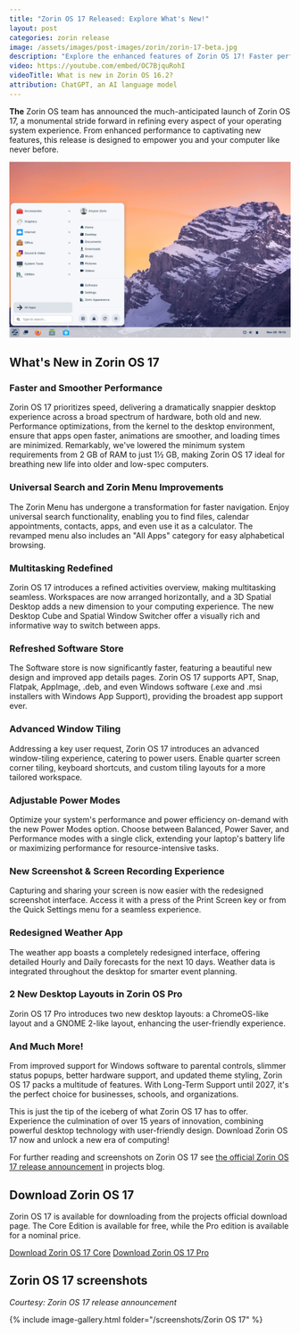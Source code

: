 ```yaml
---
title: "Zorin OS 17 Released: Explore What's New!"
layout: post
categories: zorin release
image: /assets/images/post-images/zorin/zorin-17-beta.jpg
description: "Explore the enhanced features of Zorin OS 17! Faster performance, advanced multitasking, and more. Upgrade now for a powerful computing experience."
video: https://youtube.com/embed/OC7BjquRohI
videoTitle: What is new in Zorin OS 16.2?
attribution: ChatGPT, an AI language model
---
```


**The** Zorin OS team has announced the much-anticipated launch of Zorin OS 17, a monumental stride forward in refining every aspect of your operating system experience. From enhanced performance to captivating new features, this release is designed to empower you and your computer like never before.

![Zorin OS 17 featured image](/assets/images/post-images/zorin/zorin-17-beta.jpg)

## What's New in Zorin OS 17

### Faster and Smoother Performance
Zorin OS 17 prioritizes speed, delivering a dramatically snappier desktop experience across a broad spectrum of hardware, both old and new. Performance optimizations, from the kernel to the desktop environment, ensure that apps open faster, animations are smoother, and loading times are minimized. Remarkably, we've lowered the minimum system requirements from 2 GB of RAM to just 1½ GB, making Zorin OS 17 ideal for breathing new life into older and low-spec computers.

### Universal Search and Zorin Menu Improvements
The Zorin Menu has undergone a transformation for faster navigation. Enjoy universal search functionality, enabling you to find files, calendar appointments, contacts, apps, and even use it as a calculator. The revamped menu also includes an "All Apps" category for easy alphabetical browsing.

### Multitasking Redefined
Zorin OS 17 introduces a refined activities overview, making multitasking seamless. Workspaces are now arranged horizontally, and a 3D Spatial Desktop adds a new dimension to your computing experience. The new Desktop Cube and Spatial Window Switcher offer a visually rich and informative way to switch between apps.

### Refreshed Software Store
The Software store is now significantly faster, featuring a beautiful new design and improved app details pages. Zorin OS 17 supports APT, Snap, Flatpak, AppImage, .deb, and even Windows software (.exe and .msi installers with Windows App Support), providing the broadest app support ever.

### Advanced Window Tiling
Addressing a key user request, Zorin OS 17 introduces an advanced window-tiling experience, catering to power users. Enable quarter screen corner tiling, keyboard shortcuts, and custom tiling layouts for a more tailored workspace.

### Adjustable Power Modes
Optimize your system's performance and power efficiency on-demand with the new Power Modes option. Choose between Balanced, Power Saver, and Performance modes with a single click, extending your laptop's battery life or maximizing performance for resource-intensive tasks.

### New Screenshot & Screen Recording Experience
Capturing and sharing your screen is now easier with the redesigned screenshot interface. Access it with a press of the Print Screen key or from the Quick Settings menu for a seamless experience.

### Redesigned Weather App
The weather app boasts a completely redesigned interface, offering detailed Hourly and Daily forecasts for the next 10 days. Weather data is integrated throughout the desktop for smarter event planning.

### 2 New Desktop Layouts in Zorin OS Pro
Zorin OS 17 Pro introduces two new desktop layouts: a ChromeOS-like layout and a GNOME 2-like layout, enhancing the user-friendly experience.

### And Much More!
From improved support for Windows software to parental controls, slimmer status popups, better hardware support, and updated theme styling, Zorin OS 17 packs a multitude of features. With Long-Term Support until 2027, it's the perfect choice for businesses, schools, and organizations.

This is just the tip of the iceberg of what Zorin OS 17 has to offer. Experience the culmination of over 15 years of innovation, combining powerful desktop technology with user-friendly design. Download Zorin OS 17 now and unlock a new era of computing!

For further reading and screenshots on Zorin OS 17 see [the official Zorin OS 17 release announcement](https://blog.zorin.com/2023/12/20/zorin-os-17-has-arrived/) in projects blog.

## Download Zorin OS 17

Zorin OS 17 is available for downloading from the projects official download page. The Core Edition is available for free, while the Pro edition is available for a nominal price.

<a href="https://zorin.com/os/download/17/core" class="download">Download Zorin OS 17 Core</a>
<a href="https://zorin.com/os/download/" class="download">Download Zorin OS 17 Pro</a>

## Zorin OS 17 screenshots

*Courtesy: Zorin OS 17 release announcement*

{% include image-gallery.html folder="/screenshots/Zorin OS 17" %}